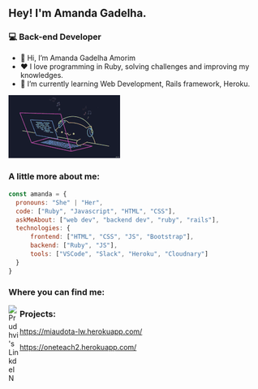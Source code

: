 <h2> Hey! I'm Amanda Gadelha.</h2>
<h3> 💻 Back-end Developer</h3>

<ul>
  <li>👋 Hi, I’m Amanda Gadelha Amorim</li>
  <li>❤️ I love programming in Ruby, solving challenges and improving my knowledges.</li>
  <li>🌱 I’m currently learning Web Development, Rails framework, Heroku.</li>
</ul>

![coding cat](https://raw.githubusercontent.com/agadelhaa/agadelhaa/master/images/bongo-cat-codes.gif)

### A little more about me:
```javascript
const amanda = {
  pronouns: "She" | "Her",
  code: ["Ruby", "Javascript", "HTML", "CSS"],
  askMeAbout: ["web dev", "backend dev", "ruby", "rails"],
  technologies: {
      frontend: ["HTML", "CSS", "JS", "Bootstrap"],
      backend: ["Ruby", "JS"],
      tools: ["VSCode", "Slack", "Heroku", "Cloudnary"]
  }
}
```
### Where you can find me:

<a href="https://www.linkedin.com/in/amandagadelhaamorim">
  <img align="left" alt="Prudhvi's LinkdeIN" width="22px" src="https://cdn.jsdelivr.net/npm/simple-icons@v3/icons/linkedin.svg" />
</a>

### Projects:

https://miaudota-lw.herokuapp.com/

https://oneteach2.herokuapp.com/ 

